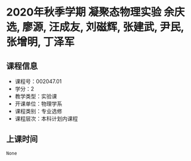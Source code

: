 # 2020年秋季学期 凝聚态物理实验 余庆选, 廖源, 汪成友, 刘磁辉, 张建武, 尹民, 张增明, 丁泽军






## 课程信息

- 课程号：002047.01
- 学分：2
- 教学类型：实验课
- 开课单位：物理学系
- 课程类别：专业选修
- 课程层次：本科计划内课程

## 上课时间

```
None
```

